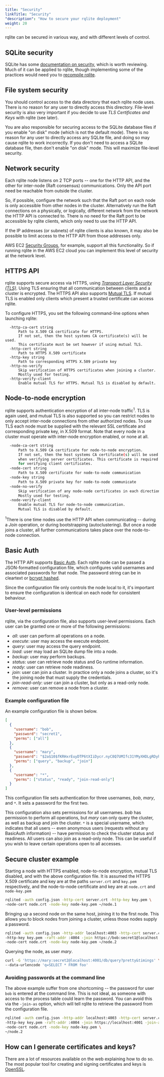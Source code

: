 ```yaml
---
title: "Security"
linkTitle: "Security"
"description": "How to secure your rqlite deployment"
weight: 20
---
```

rqlite can be secured in various way, and with different levels of control.

## SQLite security
SQLite has some [documentation on security](https://www.sqlite.org/security.html), which is worth reviewing. Much of it can be applied to rqlite, though implementing some of the practices would need you to [recompile rqlite](/docs/install-rqlite/building-from-source/).

## File system security
You should control access to the data directory that each rqlite node uses. There is no reason for any user to directly access this directory. File-level security is also very important if you decide to use _TLS Certificates and Keys_ with rqlite (see later).

You are also responsible for securing access to the SQLite database files if you enable "on disk" mode (which is not the default mode). There is no reason for any user to directly access any SQLite file, and doing so may cause rqlite to work incorrectly. If you don't need to access a SQLite database file, then don't enable "on disk" mode. This will maximize file-level security.

## Network security
Each rqlite node listens on 2 TCP ports -- one for the HTTP API, and the other for inter-node (Raft consensus) communications. Only the API port need be reachable from outside the cluster.

So, if possible, configure the network such that the Raft port on each node is only accessible from other nodes in the cluster. Alternatively run the Raft connections on a physically, or logically, different network from the network the HTTP API is connected to. There is no need for the Raft port to be accessible by rqlite clients, which only need to use the HTTP API.

If the IP addresses (or subnets) of rqlite clients is also known, it may also be possible to limit access to the HTTP API from those addresses only.

AWS EC2 [Security Groups](https://docs.aws.amazon.com/AWSEC2/latest/UserGuide/using-network-security.html), for example, support all this functionality. So if running rqlite in the AWS EC2 cloud you can implement this level of security at the network level.

## HTTPS API
rqlite supports secure access via HTTPS, using [_Transport Layer Security (TLS)_](https://www.cloudflare.com/learning/ssl/what-is-an-ssl-certificate/). Using TLS ensuring that all communication between clients and a cluster is encrypted. The HTTPS API also supports [Mutual TLS](https://www.cloudflare.com/learning/access-management/what-is-mutual-tls/). If mutual TLS is enabled only clients which present a trusted certificate can access rqlite.

To configure HTTPS, you set the following command-line options when launching rqlite:
```
  -http-ca-cert string
      Path to X.509 CA certificate for HTTPS.
      If not set, then the host systems CA certificate(s) will be used.
      This certificate must be set however if using mutual TLS.
  -http-cert string
      Path to HTTPS X.509 certificate
  -http-key string
      Path to corresponding HTTPS X.509 private key
  -http-no-verify
      Skip verification of HTTPS certificates when joining a cluster.
      Mostly used for testing.
  -http-verify-client
      Enable mutual TLS for HTTPS. Mutual TLS is disabled by default.
```

## Node-to-node encryption
rqlite supports authentication encryption of all inter-node traffic<sup>1</sup>. TLS is again used, and mutual TLS is also supported so you can restrict nodes to only accept inter-node connections from other authorized nodes. To use TLS each node must be supplied with the relevant SSL certificate and corresponding private key, in X.509 format. Note that every node in a cluster must operate with inter-node encryption enabled, or none at all.
```bash
  -node-ca-cert string
      Path to X.509 CA certificate for node-to-node encryption.
      If not set, then the host systems CA certificate(s) will be used
      when verifying server certificates. This certificate is required
      for verifying client certificates.
  -node-cert string
      Path to X.509 certificate for node-to-node communication
  -node-key string
      Path to X.509 private key for node-to-node communicate
  -node-no-verify
      Skip verification of any node-node certificates in each direction.
      Mostly used for testing.
  -node-verify-client
      Enable mutual TLS for node-to-node communication.
      Mutual TLS is disabled by default.
```
<sup>1</sup>There is one time nodes use the HTTP API when communicating -- during a _Join_ operation, or during bootstrapping (autoclustering). But once a node joins a cluster, all further communications takes place over the node-to-node connection.

## Basic Auth
The HTTP API supports [Basic Auth](https://tools.ietf.org/html/rfc2617). Each rqlite node can be passed a JSON-formatted configuration file, which configures valid usernames and associated passwords for that node. The password string can be in cleartext or [bcrypt hashed](https://en.wikipedia.org/wiki/Bcrypt).

Since the configuration file only controls the node local to it, it's important to ensure the configuration is identical on each node for consistent behaviour.

### User-level permissions
rqlite, via the configuration file, also supports user-level permissions. Each user can be granted one or more of the following permissions:
- _all_: user can perform all operations on a node.
- _execute_: user may access the execute endpoint.
- _query_: user may access the query endpoint.
- _load_: user may load an SQLite dump file into a node.
- _backup_: user may perform backups.
- _status_: user can retrieve node status and Go runtime information.
- _ready_: user can retrieve node readiness.
- _join_: user can join a cluster. In practice only a node joins a cluster, so it's the joining node that must supply the credentials.
- _join-read-only_: user can join a cluster, but only as a read-only node.
- _remove_: user can remove a node from a cluster.

### Example configuration file
An example configuration file is shown below.
```json
[
  {
    "username": "bob",
    "password": "secret1",
    "perms": ["all"]
  },
  {
    "username": "mary",
    "password": "$2a$10$fKRHxrEuyDTP6tXIiDycr.nyC8Q7UMIfc31YMyXHDLgRDyhLK3VFS",
    "perms": ["query", "backup", "join"]
  },
  {
    "username": "*",
    "perms": ["status", "ready", "join-read-only"]
  }
]
```
This configuration file sets authentication for three usernames, _bob_, _mary_, and `*`. It sets a password for the first two.

This configuration also sets permissions for all usernames. _bob_ has permission to perform all operations, but _mary_ can only query the cluster, as well as backup and join the cluster. `*` is a special username, which indicates that all users -- even anonymous users (requests without any BasicAuth information) -- have permission to check the cluster status and readiness. All users can also join as a read-only node. This can be useful if you wish to leave certain operations open to all accesses.

## Secure cluster example
Starting a node with HTTPS enabled, node-to-node encryption, mutual TLS disabled, and with the above configuration file. It is assumed the HTTPS X.509 certificate and key are at the paths `server.crt` and `key.pem` respectively, and the node-to-node certificate and key are at `node.crt` and `node-key.pem`
```bash
rqlited -auth config.json -http-cert server.crt -http-key key.pem \
-node-cert node.crt -node-key node-key.pem ~/node.1
```
Bringing up a second node on the same host, joining it to the first node. This allows you to block nodes from joining a cluster, unless those nodes supply a password.
```bash
rqlited -auth config.json -http-addr localhost:4003 -http-cert server.crt \
-http-key key.pem -raft-addr :4004 -join https://bob:secret1@localhost:4001 \
-node-cert node.crt -node-key node-key.pem ~/node.2
```
Querying the node, as user _mary_.
```bash
curl -G 'https://mary:secret2@localhost:4001/db/query?pretty&timings' \
--data-urlencode 'q=SELECT * FROM foo'
```

### Avoiding passwords at the command line
The above example suffer from one shortcoming -- the password for user `bob` is entered at the command line. This is not ideal, as someone with access to the process table could learn the password. You can avoid this via the `-join-as` option, which will tell rqlite to retrieve the password from the configuration file.
```bash
rqlited -auth config.json -http-addr localhost:4003 -http-cert server.crt \
-http-key key.pem -raft-addr :4004 -join https://localhost:4001 -join-as bob \
-node-cert node.crt -node-key node-key.pem \
~/node.2
```

## How can I generate certificates and keys?
There are a lot of resources available on the web explaining how to do so. The most popular tool for creating and signing certificates and keys is [OpenSSL](https://www.openssl.org/).

